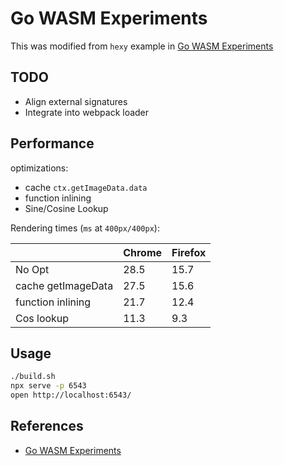 # Go WASM Experiments

This was modified from `hexy` example in 
[Go WASM Experiments](https://github.com/stdiopt/gowasm-experiments)

## TODO

- Align external signatures
- Integrate into webpack loader

## Performance

optimizations:

- cache `ctx.getImageData.data`
- function inlining
- Sine/Cosine Lookup

Rendering times (`ms` at `400px/400px`):

|               | Chrome | Firefox  |
|--------------------|---|---|
| No Opt             | 28.5 | 15.7 |
| cache getImageData | 27.5 | 15.6 |
| function inlining  | 21.7 | 12.4 |
| Cos lookup         | 11.3 |  9.3  |

## Usage

```bash
./build.sh
npx serve -p 6543
open http://localhost:6543/
```

## References
- [Go WASM Experiments](https://github.com/stdiopt/gowasm-experiments)